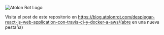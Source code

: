 ![Atolon Rot Logo](https://www.atolonrot.com/img/dark%20logo.png)

Visita el post de este repositorio en https://blog.atolonrot.com/desplegar-react-js-web-application-con-travis-ci-y-docker-a-aws/(abre en una nueva pestaña)